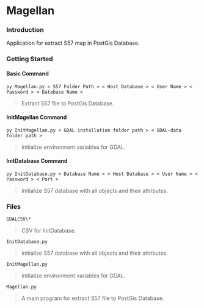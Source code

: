 # Magellan

### Introduction

Application for extract S57 map in PostGis Database.

### Getting Started
#### Basic Command
    py Magellan.py < S57 Folder Path > < Host Database > < User Name > < Password > < Database Name >
>Extract S57 file to PostGis Database.

#### InitMagellan Command
    py InitMagellan.py < GDAL installation folder path > < GDAL-data folder path >
>Initialize environment variables for GDAL.

#### InitDatabase Command
    py InitDatabase.py < Database Name > < Host Database > < User Name > < Password > < Port >
>Initialize S57 database with all objects and their attributes.

### Files

    GDALCSV\*
>CSV for InitDatabase.

    InitDatabase.py
>Initialize S57 database with all objects and their attributes.

    InitMagellan.py
>Initialize environment variables for GDAL.

    Magellan.py
>A main program for extract S57 file to PostGis Database.
